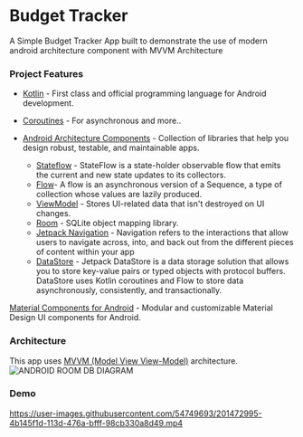 # Budget Tracker
A Simple Budget Tracker App built to demonstrate the use of modern android architecture component with MVVM Architecture
### Project Features

- [Kotlin](https://kotlinlang.org/) - First class and official programming language for Android development.
- [Coroutines](https://kotlinlang.org/docs/reference/coroutines-overview.html) - For asynchronous and more..
- [Android Architecture Components](https://developer.android.com/topic/libraries/architecture) - Collection of libraries that help you design robust, testable, and maintainable apps.

    -  [Stateflow](https://developer.android.com/kotlin/flow/stateflow-and-sharedflow) - StateFlow is a state-holder observable flow that emits the current and new state updates to its collectors.
    -    [Flow](https://kotlinlang.org/docs/reference/coroutines/flow.html)- A flow is an asynchronous version of a Sequence, a type of collection whose values are lazily produced.
    -  [ViewModel](https://developer.android.com/topic/libraries/architecture/viewmodel) - Stores UI-related data that isn't destroyed on UI changes.
   -  [Room](https://developer.android.com/topic/libraries/architecture/room) - SQLite object mapping library.
   - [Jetpack Navigation](https://developer.android.com/guide/navigation) - Navigation refers to the interactions that allow users to navigate across, into, and back out from the different pieces of content within your app
   - [DataStore](https://developer.android.com/topic/libraries/architecture/datastore) - Jetpack DataStore is a data storage solution that allows you to store key-value pairs or typed objects with protocol buffers. DataStore uses Kotlin coroutines and Flow to store data asynchronously, consistently, and transactionally.

[Material Components for Android](https://github.com/material-components/material-components-android) - Modular and customizable Material Design UI components for Android.

### Architecture 
This app uses [MVVM (Model View View-Model)](https://developer.android.com/jetpack/docs/guide#recommended-app-arch) architecture.
![ANDROID ROOM DB DIAGRAM](https://user-images.githubusercontent.com/54749693/201472770-472030ec-ae90-41b4-97d1-e42cb3696fcc.jpg)

### Demo
https://user-images.githubusercontent.com/54749693/201472995-4b145f1d-113d-476a-bfff-98cb330a8d49.mp4
